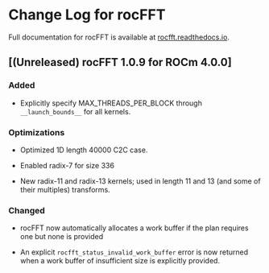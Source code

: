 # Change Log for rocFFT

Full documentation for rocFFT is available at [rocfft.readthedocs.io](https://rocfft.readthedocs.io/en/latest/).

## [(Unreleased) rocFFT 1.0.9 for ROCm 4.0.0]

### Added

- Explicitly specify MAX_THREADS_PER_BLOCK through `__launch_bounds__` for all
  kernels.

### Optimizations

- Optimized 1D length 40000 C2C case.

- Enabled radix-7 for size 336

- New radix-11 and radix-13 kernels; used in length 11 and 13 (and
  some of their multiples) transforms.
  
### Changed

- rocFFT now automatically allocates a work buffer if the plan
  requires one but none is provided

- An explicit `rocfft_status_invalid_work_buffer` error is now
  returned when a work buffer of insufficient size is
  explicitly provided.
